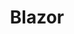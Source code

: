 ---
id: blazor
title: Blazor
sidebar_label: Blazor
custom_edit_url: https://github.com/microsoft/fast-dna/edit/master/packages/web-components/fast-foundation/docs/guide/blazor.doc.md
---